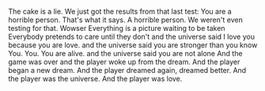 The cake is a lie.
We just got the results from that last test: You are a horrible person. That's what it says. A horrible person. We weren't even testing for that.
Wowser
Everything is a picture waiting to be taken
Everybody pretends to care until they don't
and the universe said I love you because you are love.
and the universe said you are stronger than you know
You. You. You are alive.
and the universe said you are not alone
And the game was over and the player woke up from the dream. And the player began a new dream. And the player dreamed again, dreamed better. And the player was the universe. And the player was love.